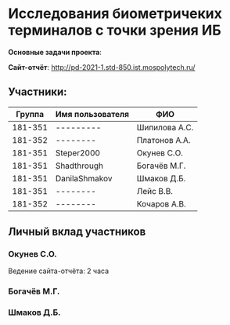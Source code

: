# Исследования биометричеких терминалов с точки зрения ИБ
<b>Основные задачи проекта</b>: <br>

<b>Сайт-отчёт</b>: http://pd-2021-1.std-850.ist.mospolytech.ru/

## Участники:

  | Группа  | Имя пользователя | ФИО              |
  |---------|------------------|------------------|
  | 181-351 | ---------      | Шипилова А.С.      |
  | 181-352 | --------     | Платонов А.А.     |
  | 181-351 | Steper2000       | Окунев С.О.      |
  | 181-351 | Shadthrough      | Богачёв М.Г.     |
  | 181-351 | DanilaShmakov    | Шмаков Д.Б.      |
  | 181-351 | --------     | Лейс В.В.    |
  | 181-352 | --------     | Кочаров А.В.    |

## Личный вклад участников
### Окунев С.О.
Ведение сайта-отчёта: 2 часа
### Богачёв М.Г.

### Шмаков Д.Б.
